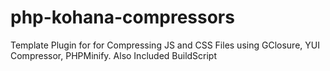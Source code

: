 php-kohana-compressors
======================

Template Plugin for for Compressing JS and CSS Files using GClosure, YUI Compressor, PHPMinify. Also Included BuildScript